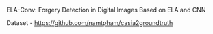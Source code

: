 ELA-Conv: Forgery Detection in Digital Images Based on ELA and CNN

Dataset - https://github.com/namtpham/casia2groundtruth